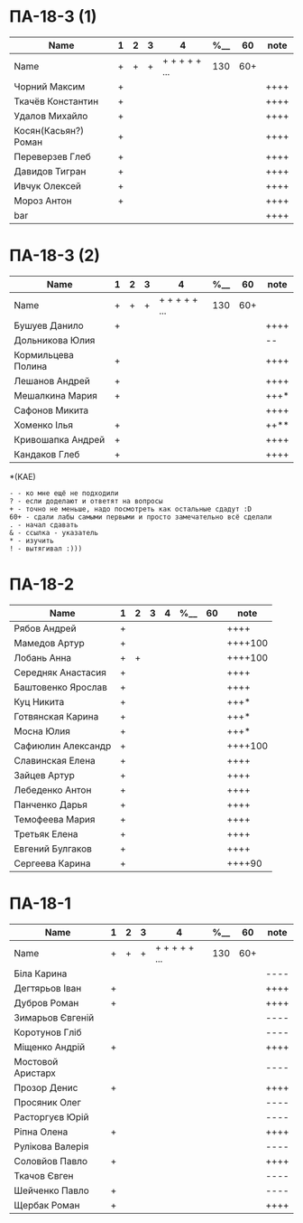 # ПА-18-3 (1) 
|Name|1|2|3|4|________%__________|60|note|
| --- | --- | --- | --- | --- | --- | --- | --- |
|Name		|+|+|+|+ + + + + ...|		130		|60+||
|Чорний Максим		|+||||				||++++|
|Ткачёв	Константин	|+||||				||++++|
|Удалов	Михайло		|+||||				||++++|
|Косян(Касьян?) Роман 		|+||||				||++++|
|Переверзев Глеб	|+||||				||++++|
|Давидов Тигран		|+||||				||++++|
|Ивчук Олексей		|+||||				||++++|
|Мороз Антон		|+||||				||++++|
| bar		|||||				||++++|

# ПА-18-3 (2) 
|Name|1|2|3|4|________%__________|60|note|
| --- | --- | --- | --- | --- | --- | --- | --- |
|Name		|+|+|+|+ + + + + ...|		130		|60+||
|Бушуев Данило			|+||||				||++++|
|Дольникова Юлия		|||||				||--|
|Кормильцева Полина		|+||||				||++++|
|Лешанов Андрей			|+||||				||++++|
|Мешалкина Мария		|+||||				||+++*|
|Сафонов Микита			|||||				||++++|
|Хоменко Ілья			|+||||				||++**|
|Кривошапка Андрей		|+||||				||++++|
|Кандаков Глеб			|+||||				||++++|

*(KAE)
```
- - ко мне ещё не подходили
? - если доделают и ответят на вопросы 
+ - точно не меньше, надо посмотреть как остальные сдадут :D  
60+ - сдали лабы самыми первыми и просто замечательно всё сделали
. - начал сдавать
& - ссылка - указатель
* - изучить
! - вытягивал :)))

```

# ПА-18-2
|Name|1|2|3|4|________%__________|60|note|
| --- | --- | --- | --- | --- | --- | --- | --- |
|Рябов Андрей			|+||||				||++++|
|Мамедов Артур			|+||||				||++++100|
|Лобань Анна			|+|+|||				||++++100|
|Середняк Анастасия		|+||||				||++++|
|Баштовенко Ярослав		|+||||				||++++|
|Куц Никита				|+||||				||+++*|
|Готвянская Карина		|+||||				||+++*|
|Мосна Юлия				|+||||				||+++*|
|Сафиюлин Александр		|+||||				||++++100|
|Славинская Елена		|+||||				||++++|
|Зайцев Артур			|+||||				||++++|
|Лебеденко Антон		|+||||				||++++|
|Панченко Дарья			|+||||				||++++|
|Темофеева Мария		|+||||				||++++|
|Третьяк Елена			|+||||				||++++|
|Евгений Булгаков		|+||||				||++++|
|Сергеева Карина		|+||||				||++++90|

# ПА-18-1
|Name|1|2|3|4|________%__________|60|note|
| --- | --- | --- | --- | --- | --- | --- | --- |
|Name		|+|+|+|+ + + + + ...|		130		|60+||
|Біла Карина			|||||				||----|
|Дегтярьов Іван			|+||||				||++++|
|Дубров Роман			|+||||				||++++|
|Зимарьов Євгеній		|||||				||----|
|Коротунов Гліб			|||||				||----|
|Міщенко Андрій			|+||||				||++++|
|Мостовой Аристарх		|||||				||----|
|Прозор Денис			|+||||				||++++|
|Просяник Олег			|||||				||----|
|Расторгуєв Юрій		|||||				||----|
|Ріпна Олена			|+||||				||++++|
|Рулікова Валерія		|||||				||----|
|Соловйов Павло			|+||||				||++++|
|Ткачов Євген			|||||				||----|
|Шейченко Павло			|+||||				||----|
|Щербак Роман			|+||||				||++++|






